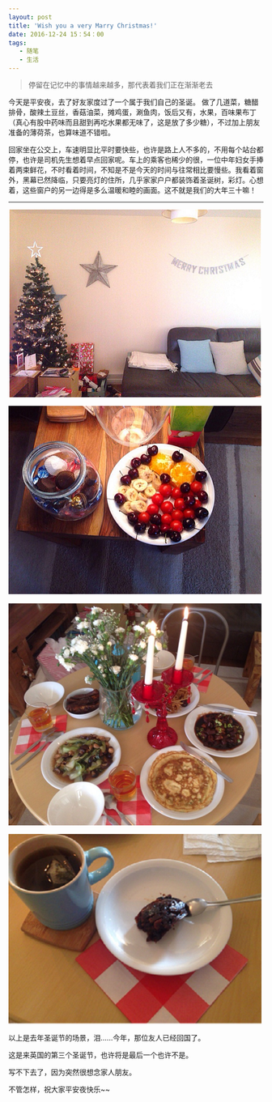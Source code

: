```yaml
---
layout: post
title: 'Wish you a very Marry Christmas!'
date: 2016-12-24 15：54：00
tags: 
   - 随笔
   - 生活
---
```


> 停留在记忆中的事情越来越多，那代表着我们正在渐渐老去



今天是平安夜，去了好友家度过了一个属于我们自己的圣诞。
做了几道菜，糖醋排骨，酸辣土豆丝，香菇油菜，摊鸡蛋，涮鱼肉，饭后又有，水果，百味果布丁（真心有股中药味而且甜到再吃水果都无味了，这是放了多少糖），不过加上朋友准备的薄荷茶，也算味道不错啦。

回家坐在公交上，车速明显比平时要快些，也许是路上人不多的，不用每个站台都停，也许是司机先生想着早点回家呢。车上的乘客也稀少的很，一位中年妇女手捧着两束鲜花，不时看着时间，不知是不是今天的时间与往常相比要慢些。我看着窗外，黑幕已然降临，只要亮灯的住所，几乎家家户户都装饰着圣诞树，彩灯。心想着，这些窗户的另一边得是多么温暖和睦的画面。这不就是我们的大年三十嘛！

---

![圣诞氛围](/img/in-post/merry1.png)

![水果](/img/in-post/merry2.jpg)

![圣诞大餐](/img/in-post/merry3.png)

![圣诞布丁](/img/in-post/merry4.png)


以上是去年圣诞节的场景，泪......今年，那位友人已经回国了。

这是来英国的第三个圣诞节，也许将是最后一个也许不是。

写不下去了，因为突然很想念家人朋友。


不管怎样，祝大家平安夜快乐~~